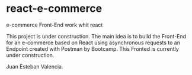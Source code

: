 # react-e-commerce
e-commerce Front-End work whit react 

This project is under construction.
The main idea is to build the Front-End for an e-commerce based on React using asynchronous requests to an Endpoint created with Postman by Bootcamp.
This Fronted is currently under construction.

Juan Esteban Valencia.
